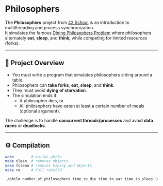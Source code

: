 # Philosophers

The **Philosophers** project from [42 School](https://42.fr) is an introduction to multithreading and process synchronization.  
It simulates the famous [Dining Philosophers Problem](https://en.wikipedia.org/wiki/Dining_philosophers_problem) where philosophers alternately **eat**, **sleep**, and **think**, while competing for limited resources (forks).

---

## 📌 Project Overview

- You must write a program that simulates philosophers sitting around a table.
- Philosophers can **take forks**, **eat**, **sleep**, and **think**.
- They must avoid **dying of starvation**.
- The simulation ends if:
  - A philosopher dies, or
  - All philosophers have eaten at least a certain number of meals (optional argument).

The challenge is to handle **concurrent threads/processes** and avoid **data races** or **deadlocks**.

---

## ⚙️ Compilation

```sh
make        # builds philo
make clean  # removes objects
make fclean # removes binary and objects
make re     # full rebuild

./philo number_of_philosophers time_to_die time_to_eat time_to_sleep [number_of_times_each_philosopher_must_eat]
